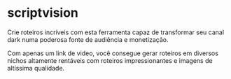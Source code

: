# scriptvision
Crie roteiros incríveis com esta ferramenta capaz de transformar seu canal dark numa poderosa fonte de audiência e monetização. 

Com apenas um link de video, você consegue gerar roteiros em diversos nichos altamente rentáveis com roteiros impressionantes e imagens de altíssima qualidade. 

